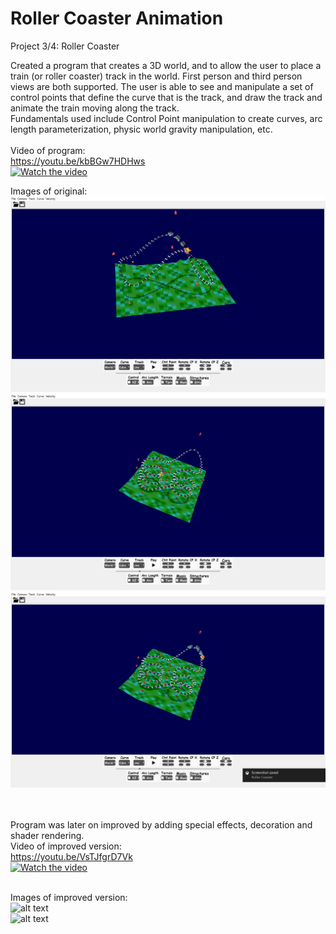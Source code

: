 # Roller Coaster Animation
Project 3/4: Roller Coaster 

Created a program that creates a 3D world, and to allow the user to place a train (or roller coaster) track in the world. First person and third person views are both supported. The user is able to see and manipulate a set of control points that define the curve that is the track, and draw the track and animate the train moving along the track. </br>
Fundamentals used include Control Point manipulation to create curves, arc length parameterization, physic world gravity manipulation, etc. </br> </br>
Video of program: </br>
https://youtu.be/kbBGw7HDHws </br>
[![Watch the video](https://img.youtube.com/vi/kbBGw7HDHws/hqdefault.jpg)](https://youtu.be/kbBGw7HDHws)
</br>

Images of original: </br>
![alt text](https://raw.githubusercontent.com/GoodWeather0322/rollercoaster/master/projectimages/pic3.png) </br>
![alt text](https://raw.githubusercontent.com/GoodWeather0322/rollercoaster/master/projectimages/pic4.png) </br>
![alt text](https://raw.githubusercontent.com/GoodWeather0322/rollercoaster/master/projectimages/pic5.png) </br></br></br>


Program was later on improved by adding special effects, decoration and shader rendering. </br>
Video of improved version: </br>
https://youtu.be/VsTJfgrD7Vk </br>
[![Watch the video](https://img.youtube.com/vi/VsTJfgrD7Vk/hqdefault.jpg)](https://youtu.be/VsTJfgrD7Vk)
</br></br>

Images of improved version: </br>
![alt text](https://raw.githubusercontent.com/GoodWeather0322/rollercoaster/master/projectimages/pic1.png) </br>
![alt text](https://raw.githubusercontent.com/GoodWeather0322/rollercoaster/master/projectimages/pic2.png) </br>


